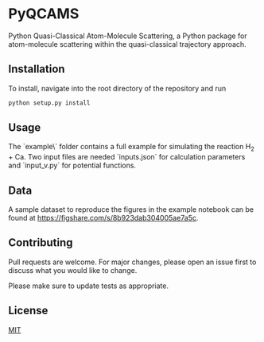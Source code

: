 # PyQCAMS
Python Quasi-Classical Atom-Molecule Scattering, a Python package for atom-molecule scattering within the quasi-classical trajectory approach. 

## Installation
To install, navigate into the root directory of the repository and run
```python
python setup.py install
``` 

## Usage
<p>The `example\` folder contains a full example for simulating the reaction H<sub>2</sub> + Ca. 
Two input files are needed `inputs.json` for calculation parameters and `input_v.py` for potential functions.
</p> 


## Data
A sample dataset to reproduce the figures in the example notebook can be found at https://figshare.com/s/8b923dab304005ae7a5c.  

## Contributing

Pull requests are welcome. For major changes, please open an issue first
to discuss what you would like to change.

Please make sure to update tests as appropriate.

## License

[MIT](https://choosealicense.com/licenses/mit/)

